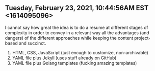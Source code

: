 ## Tuesday, February 23, 2021, 10:44:56AM EST <1614095096>

I cannot say how great the idea is to do a resume at different stages of
complexity in order to convey in a relevant way all the advantages (and
dangers) of the different approaches while keeping the content
project-based and succinct.

1. HTML, CSS, JavaScript  (just enough to customize, non-archivable)
1. YAML file plus Jekyll (uses stuff already on GitHub)
1. YAML file plus Golang templates (fucking amazing templates)

